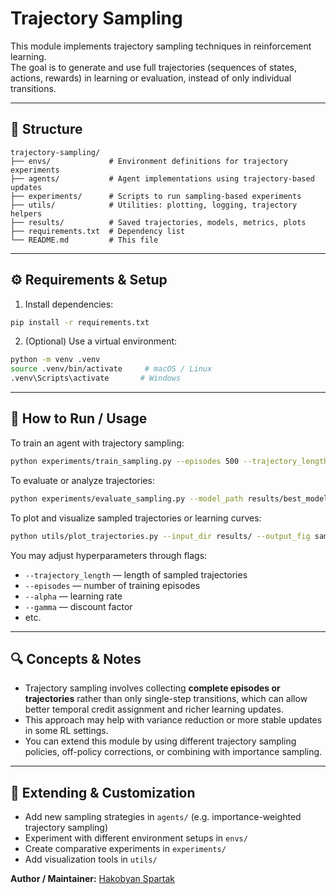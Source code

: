 # Trajectory Sampling

This module implements trajectory sampling techniques in reinforcement learning.  
The goal is to generate and use full trajectories (sequences of states, actions, rewards) in learning or evaluation, instead of only individual transitions.

---

## 📁 Structure

```
trajectory-sampling/
├── envs/             # Environment definitions for trajectory experiments
├── agents/           # Agent implementations using trajectory-based updates
├── experiments/      # Scripts to run sampling-based experiments
├── utils/            # Utilities: plotting, logging, trajectory helpers
├── results/          # Saved trajectories, models, metrics, plots
├── requirements.txt  # Dependency list
└── README.md         # This file
```

---

## ⚙️ Requirements & Setup

1. Install dependencies:

```bash
pip install -r requirements.txt
```

2. (Optional) Use a virtual environment:

```bash
python -m venv .venv
source .venv/bin/activate     # macOS / Linux  
.venv\Scripts\activate       # Windows
```

---

## 🚀 How to Run / Usage

To train an agent with trajectory sampling:

```bash
python experiments/train_sampling.py --episodes 500 --trajectory_length 20 --alpha 0.1
```

To evaluate or analyze trajectories:

```bash
python experiments/evaluate_sampling.py --model_path results/best_model.pth
```

To plot and visualize sampled trajectories or learning curves:

```bash
python utils/plot_trajectories.py --input_dir results/ --output_fig sampling_plot.png
```

You may adjust hyperparameters through flags:
- `--trajectory_length` — length of sampled trajectories  
- `--episodes` — number of training episodes  
- `--alpha` — learning rate  
- `--gamma` — discount factor  
- etc.

---

## 🔍 Concepts & Notes

- Trajectory sampling involves collecting **complete episodes or trajectories** rather than only single-step transitions, which can allow better temporal credit assignment and richer learning updates.  
- This approach may help with variance reduction or more stable updates in some RL settings.  
- You can extend this module by using different trajectory sampling policies, off-policy corrections, or combining with importance sampling.

---

## 🧩 Extending & Customization

- Add new sampling strategies in `agents/` (e.g. importance-weighted trajectory sampling)  
- Experiment with different environment setups in `envs/`  
- Create comparative experiments in `experiments/`  
- Add visualization tools in `utils/`


**Author / Maintainer:** [Hakobyan Spartak](https://github.com/HakobyanSpartak)
